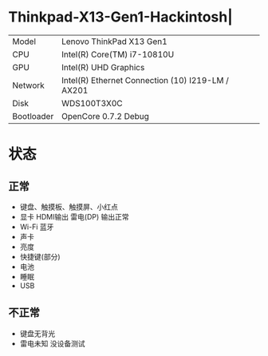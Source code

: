 # Thinkpad-X13-Gen1-Hackintosh|   
|            |                                                           |
| --------   | --------------------------------------------------------- |
| Model      | Lenovo ThinkPad X13 Gen1                                  |
| CPU        | Intel(R) Core(TM) i7-10810U                               |
| GPU        | Intel(R) UHD Graphics                                     |
| Network    | Intel(R) Ethernet Connection (10) I219-LM / AX201         |                                                                           
| Disk       | WDS100T3X0C                                               |
| Bootloader | OpenCore 0.7.2 Debug                                      |

# 状态
## 正常
 - 键盘、触摸板、触摸屏、小红点
 - 显卡 HDMI输出 雷电(DP) 输出正常
 - Wi-Fi 蓝牙
 - 声卡
 - 亮度
 - 快捷键(部分)
 - 电池
 - 睡眠
 - USB
## 不正常
 - 键盘无背光
 - 雷电未知 没设备测试
